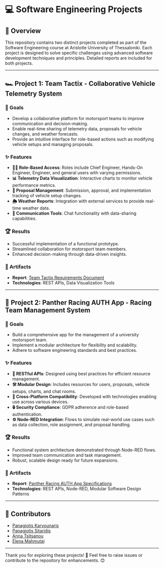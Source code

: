 # 💻 Software Engineering Projects

## 📖 Overview
This repository contains two distinct projects completed as part of the Software Engineering course at Aristotle University of Thessaloniki. Each project is designed to solve specific challenges using advanced software development techniques and principles. Detailed reports are included for both projects.

---

## 🏎️ Project 1: Team Tactix - Collaborative Vehicle Telemetry System

### 🎯 Goals
- Develop a collaborative platform for motorsport teams to improve communication and decision-making.
- Enable real-time sharing of telemetry data, proposals for vehicle changes, and weather forecasts.
- Provide an intuitive interface for role-based actions such as modifying vehicle setups and managing proposals.

### ✨ Features
- **🧑‍💼 Role-Based Access**: Roles include Chief Engineer, Hands-On Engineer, Engineer, and general users with varying permissions.
- **📊 Telemetry Data Visualization**: Interactive charts to monitor vehicle performance metrics.
- **📝 Proposal Management**: Submission, approval, and implementation tracking of vehicle setup changes.
- **🌦️ Weather Reports**: Integration with external services to provide real-time weather data.
- **💬 Communication Tools**: Chat functionality with data-sharing capabilities.

### 🏆 Results
- Successful implementation of a functional prototype.
- Streamlined collaboration for motorsport team members.
- Enhanced decision-making through data-driven insights.

### 📂 Artifacts
- **Report**: [Team Tactix Requirements Document](./Project_1.pdf)
- **Technologies**: REST APIs, Data Visualization Tools

---

## 🏁 Project 2: Panther Racing AUTH App - Racing Team Management System

### 🎯 Goals
- Build a comprehensive app for the management of a university motorsport team.
- Implement a modular architecture for flexibility and scalability.
- Adhere to software engineering standards and best practices.

### ✨ Features
- **🔗 RESTful APIs**: Designed using best practices for efficient resource management.
- **🛠️ Modular Design**: Includes resources for users, proposals, vehicle setups, charts, and chat rooms.
- **📱 Cross-Platform Compatibility**: Developed with technologies enabling use across various devices.
- **🔒 Security Compliance**: GDPR adherence and role-based authentication.
- **⚙️ Node-RED Integration**: Flows to simulate real-world use cases such as data collection, role assignment, and proposal handling.

### 🏆 Results
- Functional system architecture demonstrated through Node-RED flows.
- Improved team communication and task management.
- Robust, scalable design ready for future expansions.

### 📂 Artifacts
- **Report**: [Panther Racing AUTH App Specifications](./Project_2.pdf)
- **Technologies**: REST APIs, Node-RED, Modular Software Design Patterns

---

## 🤝 Contributors
- [Panagiotis Karvounaris](https://github.com/karvounaris)
- [Panagiotis Sitaridis](https://github.com/psitarid)
- [Anna Tsitsanou](https://github.com/annatsitsanou)
- [Elena Mahmutaj](https://github.com/Elemxm/Elemxm)

---

Thank you for exploring these projects! 🚀 Feel free to raise issues or contribute to the repository for enhancements. 😊
